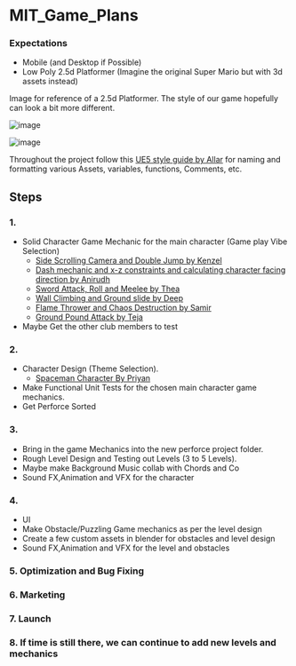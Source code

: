 # MIT_Game_Plans

### Expectations
* Mobile (and Desktop if Possible)
* Low Poly 2.5d Platformer (Imagine the original Super Mario but with 3d assets instead)

Image for reference of a 2.5d Platformer. The style of our game hopefully can look a bit more different.

![image](https://user-images.githubusercontent.com/65004578/161414499-7bda9648-698e-4908-a879-150e4c25ae77.png)

![image](https://user-images.githubusercontent.com/65004578/161413963-bb7861f4-8324-4fff-80e1-3c9ee1f4c8f7.png)

Throughout the project follow this [UE5 style guide by Allar](https://github.com/Allar/ue5-style-guide) for naming and formatting various Assets, variables, functions, Comments, etc.

## Steps

### 1.  
*	Solid Character Game Mechanic for the main character (Game play Vibe Selection)
	*	[Side Scrolling Camera and Double Jump by Kenzel](https://youtu.be/gUVn7xhJPH8)
	*	[Dash mechanic and x-z constraints and calculating character facing direction by Anirudh](https://youtu.be/e1gwhWvBvSY)
	*	[Sword Attack, Roll and Meelee by Thea](https://youtu.be/lr356mC_wkY)
	*	[Wall Climbing and Ground slide by Deep](https://youtu.be/Cifwc2M4_9M)
	*	[Flame Thrower and Chaos Destruction by Samir](https://youtu.be/EXzoE6LgZ_Y)
	*	[Ground Pound Attack by Teja](https://youtu.be/s4vRsEiQpeU)
*	Maybe Get the other club members to test

### 2.	
*	Character Design (Theme Selection). 
	*	[Spaceman Character By Priyan](https://youtu.be/Lc0esM73b1E)	
*	Make Functional Unit Tests for the chosen main character game mechanics. 
* 	Get Perforce Sorted
 
### 3.	
*	Bring in the game Mechanics into the new perforce project folder.
*	Rough Level Design and Testing out Levels (3 to 5 Levels).
*	Maybe make Background Music collab with Chords and Co
*	Sound FX,Animation and VFX for the character

### 4.	
*	UI 
*	Make Obstacle/Puzzling Game mechanics as per the level design
*	Create a few custom assets in blender for obstacles and level design
*	Sound FX,Animation and VFX for the level and obstacles

### 5.	Optimization and Bug Fixing

### 6.	Marketing 

### 7.	Launch

### 8.	If time is still there, we can continue to add new levels and mechanics

